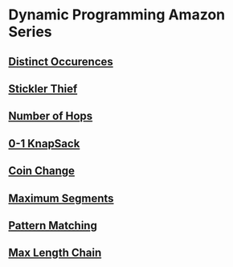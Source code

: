 # Dynamic Programming Amazon Series
## [Distinct Occurences](https://github.com/gopal-y/DSA/blob/master/DP/distinctOccurences.cpp)
## [Stickler Thief](https://github.com/gopal-y/DSA/blob/master/DP/sticklerThief.cpp)
## [Number of Hops](https://github.com/gopal-y/DSA/blob/master/DP/noofWays.cpp)
## [0-1 KnapSack](https://github.com/gopal-y/DSA/blob/master/DP/0-1knapsack.cpp)
## [Coin Change](https://github.com/gopal-y/DSA/blob/master/DP/coinChange.cpp)
## [Maximum Segments](https://github.com/gopal-y/DSA/blob/master/DP/maxSeg.cpp)
## [Pattern Matching](https://github.com/gopal-y/DSA/blob/master/DP/patternMatching.cpp)
## [Max Length Chain](https://github.com/gopal-y/DSA/blob/master/DP/maxLengthChain.cpp)
